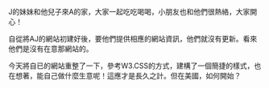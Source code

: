 J的妹妹和他兒子來A的家，大家一起吃吃喝喝，小朋友也和他們很熱絡，大家開心！

自從將AJ的網站初建好後，要他們提供相應的網站資訊，他們就沒有更新。看來他們是沒有在意那網站的。

今天將自已的網站重整了一下，參考W3.CSS的方式，建構了一個簡捷的樣式，也在想著，能自己做什麼生意呢！這應才是長久之計。但在美國，如何開始？

